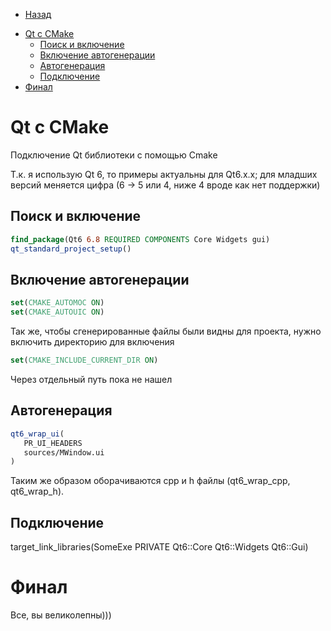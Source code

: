 * [Назад](../Readme.md)

- [Qt с CMake](#qt-с-cmake)
  - [Поиск и включение](#поиск-и-включение)
  - [Включение автогенерации](#включение-автогенерации)
  - [Автогенерация](#автогенерация)
  - [Подключение](#подключение)
- [Финал](#финал)

# Qt с CMake

Подключение Qt библиотеки с помощью Cmake

Т.к. я использую Qt 6, то примеры актуальны для Qt6.x.x; для младших версий меняется цифра (6 -> 5 или 4, ниже 4 вроде как нет поддержки)

## Поиск и включение

```cmake
find_package(Qt6 6.8 REQUIRED COMPONENTS Core Widgets gui)
qt_standard_project_setup()
```

## Включение автогенерации

```cmake
set(CMAKE_AUTOMOC ON)
set(CMAKE_AUTOUIC ON)
```

Так же, чтобы сгенерированные файлы были видны для проекта, нужно включить директорию для включения

```cmake
set(CMAKE_INCLUDE_CURRENT_DIR ON)
```

Через отдельный путь пока не нашел

## Автогенерация

```cmake
qt6_wrap_ui(
   PR_UI_HEADERS
   sources/MWindow.ui
)
```

Таким же образом оборачиваются cpp и h файлы (qt6_wrap_cpp, qt6_wrap_h).

## Подключение

target_link_libraries(SomeExe PRIVATE Qt6::Core Qt6::Widgets Qt6::Gui)

# Финал

Все, вы великолепны)))

